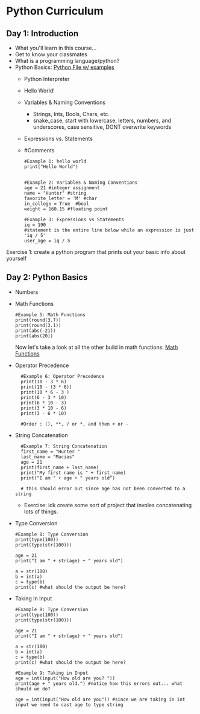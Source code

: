# Python Curriculum 

## Day 1: Introduction 
- What you'll learn in this course...
- Get to know your classmates
- What is a programming language/python? 
- Python Basics: [Python File w/ examples](https://github.com/HunterMRocha/python-curriculum/blob/master/python_basics.py)
  - Python Interpreter 
  - Hello World! 
  - Variables & Naming Conventions
    - Strings, Ints, Bools, Chars, etc.
    - snake_case, start with lowercase, letters, numbers, and underscores, case sensitive, DONT overwrite keywords
  - Expressions vs. Statements 
  - #Comments
  
	```
	#Example 1: hello world 
	print("Hello World")


	#Example 2: Variables & Naming Conventions 
	age = 21 #integer assignment 
	name = "Hunter" #string 
	favorite_letter = 'M' #char 
	in_college = True  #bool
	weight = 160.15 #floating point

	#Example 3: Expressions vs Statements
	iq = 190 
	#statement is the entire line below while an expression is just 'iq / 5' 
	user_age = iq / 5

	```
Exercise 1: create a python program that prints out your basic info about yourself 


## Day 2: Python Basics
- Numbers
- Math Functions
  
	```
	#Example 5: Math Functions 
	print(round(3.7))
	print(round(3.1))
	print(abs(-21))
	print(abs(20))
	```
  Now let's take a look at all the other build in math functions: [Math Functions](https://www.programiz.com/python-programming/modules/math)
- Operator Precedence
  ```
	#Example 6: Operator Precedence 
	print(10 - 3 * 6)
	print(10 - (3 * 6))
	print(10 * 6 - 3 ) 
	print(6 - 3 * 10)
	print(6 * 10 - 3)
	print(3 * 10 - 6)
	print(3 - 6 * 10)

	#Order : (), **, / or *, and then + or -
  ```

- String Concatenation
  ```
	#Example 7: String Concatenation 
	first_name = "Hunter "
	last_name = "Macias"
	age = 21
	print(first_name + last_name)
	print("My first name is " + first_name)
	print("I am " + age + " years old")

	# this should error out since age has not been converted to a string
  ```
  - Exercise: idk create some sort of project that involes concatenating 	  lots of things.
- Type Conversion 
    ```
	#Example 8: Type Conversion
	print(type(100))
	print(type(str(100)))

	age = 21
	print("I am " + str(age) + " years old")

	a = str(100)
	b = int(a)
	c = type(b)
	print(c) #what should the output be here? 
	```

- Taking In Input
	```
	#Example 8: Type Conversion
	print(type(100))
	print(type(str(100)))

	age = 21
	print("I am " + str(age) + " years old")

	a = str(100)
	b = int(a)
	c = type(b)
	print(c) #what should the output be here? 

	#Example 9: Taking in Input
	age = int(input("How old are you? "))
	print(age + " years old.") #notice how this errors out... what should we do? 

	age = int(input("How old are you")) #since we are taking in int input we need to cast age to type string

	```